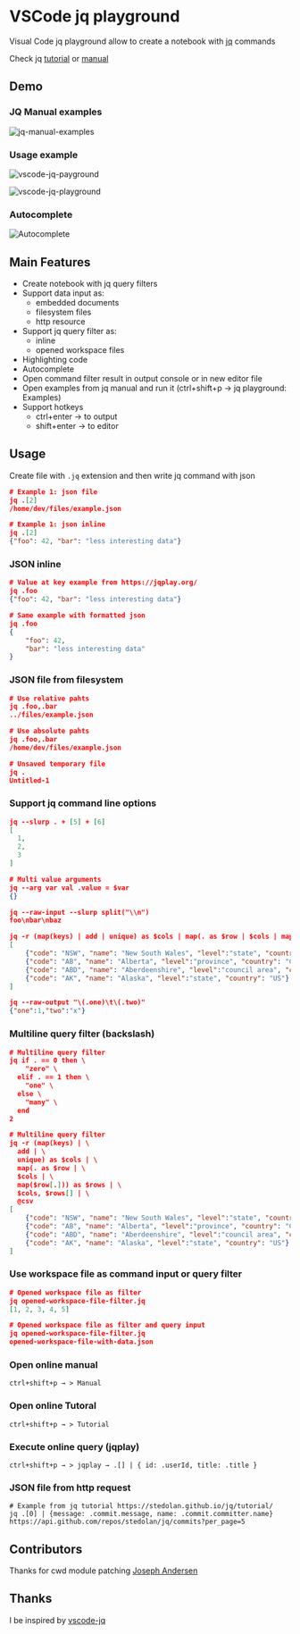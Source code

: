 # VSCode jq playground

Visual Code jq playground allow to create a notebook with [jq](https://stedolan.github.io/jq/) commands

Check jq [tutorial](https://stedolan.github.io/jq/tutorial/) or [manual](https://stedolan.github.io/jq/tutorial/)

## Demo

### JQ Manual examples

![jq-manual-examples](https://media.giphy.com/media/fs3AFamgsr9Qw7yvgN/giphy.gif)


### Usage example

![vscode-jq-payground](https://media.giphy.com/media/d7ffrUyHrXinEvrMrU/giphy.gif)

![vscode-jq-playground](https://media.giphy.com/media/3ohhwkqXNc3hrmoECI/giphy.gif)

### Autocomplete

![Autocomplete](https://media.giphy.com/media/fXWUulNjiQ6m8qLS7W/giphy.gif)



## Main Features

* Create notebook with jq query filters
* Support data input as:
  * embedded documents
  * filesystem files
  * http resource
* Support jq query filter as:
  * inline
  * opened workspace files
* Highlighting code
* Autocomplete 
* Open command filter result in output console or in new editor file
* Open examples from jq manual and run it (ctrl+shift+p → jq playground: Examples)
* Support hotkeys
  * ctrl+enter → to output
  * shift+enter → to editor

## Usage

Create file with `.jq` extension and then write jq command with json

```json
# Example 1: json file
jq .[2]
/home/dev/files/example.json

# Example 1: json inline
jq .[2]
{"foo": 42, "bar": "less interesting data"}
```

### JSON inline

```json
# Value at key example from https://jqplay.org/
jq .foo
{"foo": 42, "bar": "less interesting data"}

# Same example with formatted json
jq .foo
{
    "foo": 42,
    "bar": "less interesting data"
}
```

### JSON file from filesystem

```json
# Use relative pahts
jq .foo,.bar
../files/example.json

# Use absolute pahts
jq .foo,.bar
/home/dev/files/example.json

# Unsaved temporary file
jq .
Untitled-1
```

### Support jq command line options

```json
jq --slurp . + [5] + [6]
[
  1,
  2,
  3
]

# Multi value arguments
jq --arg var val .value = $var
{}

jq --raw-input --slurp split("\\n")
foo\nbar\nbaz

jq -r (map(keys) | add | unique) as $cols | map(. as $row | $cols | map($row[.])) as $rows | $cols, $rows[] | @csv
[
    {"code": "NSW", "name": "New South Wales", "level":"state", "country": "AU"},
    {"code": "AB", "name": "Alberta", "level":"province", "country": "CA"},
    {"code": "ABD", "name": "Aberdeenshire", "level":"council area", "country": "GB"},
    {"code": "AK", "name": "Alaska", "level":"state", "country": "US"}
]

jq --raw-output "\(.one)\t\(.two)"
{"one":1,"two":"x"}
```

### Multiline query filter (backslash)

```json
# Multiline query filter
jq if . == 0 then \
    "zero" \
  elif . == 1 then \
    "one" \
  else \
    "many" \ 
  end
2

# Multiline query filter
jq -r (map(keys) | \
  add | \
  unique) as $cols | \
  map(. as $row | \
  $cols | \
  map($row[.])) as $rows | \
  $cols, $rows[] | \
  @csv
[
    {"code": "NSW", "name": "New South Wales", "level":"state", "country": "AU"},
    {"code": "AB", "name": "Alberta", "level":"province", "country": "CA"},
    {"code": "ABD", "name": "Aberdeenshire", "level":"council area", "country": "GB"},
    {"code": "AK", "name": "Alaska", "level":"state", "country": "US"}
]
```

### Use workspace file as command input or query filter

```json
# Opened workspace file as filter
jq opened-workspace-file-filter.jq
[1, 2, 3, 4, 5]

# Opened workspace file as filter and query input
jq opened-workspace-file-filter.jq
opened-workspace-file-with-data.json
```

### Open online manual

`ctrl+shift+p → > Manual`

### Open online Tutoral

`ctrl+shift+p → > Tutorial`

### Execute online query (jqplay)

`ctrl+shift+p → > jqplay → .[] | { id: .userId, title: .title }`

### JSON file from http request

```
# Example from jq tutorial https://stedolan.github.io/jq/tutorial/
jq .[0] | {message: .commit.message, name: .commit.committer.name}
https://api.github.com/repos/stedolan/jq/commits?per_page=5
```

## Contributors

Thanks for cwd module patching [Joseph Andersen](https://github.com/jpandersen87)

## Thanks

I be inspired by [vscode-jq](https://marketplace.visualstudio.com/items?itemName=dandric.vscode-jq)

